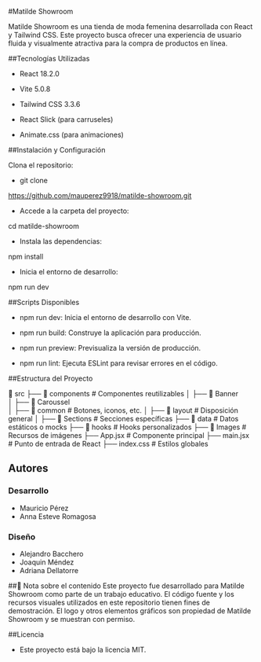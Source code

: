 #Matilde Showroom

Matilde Showroom es una tienda de moda femenina desarrollada con React y Tailwind CSS. Este proyecto busca ofrecer una experiencia de usuario fluida y visualmente atractiva para la compra de productos en línea.

##Tecnologías Utilizadas

- React 18.2.0

- Vite 5.0.8

- Tailwind CSS 3.3.6

- React Slick (para carruseles)

- Animate.css (para animaciones)

##Instalación y Configuración

Clona el repositorio:

- git clone

https://github.com/mauperez9918/matilde-showroom.git

- Accede a la carpeta del proyecto:

cd matilde-showroom

- Instala las dependencias:

npm install

- Inicia el entorno de desarrollo:

npm run dev

##Scripts Disponibles

- npm run dev: Inicia el entorno de desarrollo con Vite.

- npm run build: Construye la aplicación para producción.

- npm run preview: Previsualiza la versión de producción.

- npm run lint: Ejecuta ESLint para revisar errores en el código.

##Estructura del Proyecto

📂 src
├── 📂 components # Componentes reutilizables
│ ├── 📂 Banner  
│ ├── 📂 Caroussel  
│ ├── 📂 common # Botones, iconos, etc.
│ ├── 📂 layout # Disposición general
│ ├── 📂 Sections # Secciones específicas
├── 📂 data # Datos estáticos o mocks
├── 📂 hooks # Hooks personalizados
├── 📂 Images # Recursos de imágenes
├── App.jsx # Componente principal
├── main.jsx # Punto de entrada de React
├── index.css # Estilos globales

## Autores

### Desarrollo

- Mauricio Pérez
- Anna Esteve Romagosa

### Diseño

- Alejandro Bacchero
- Joaquin Méndez
- Adriana Dellatorre

##📌 Nota sobre el contenido
Este proyecto fue desarrollado para Matilde Showroom como parte de un trabajo educativo.
El código fuente y los recursos visuales utilizados en este repositorio tienen fines de demostración.
El logo y otros elementos gráficos son propiedad de Matilde Showroom y se muestran con permiso.

##Licencia

- Este proyecto está bajo la licencia MIT.
